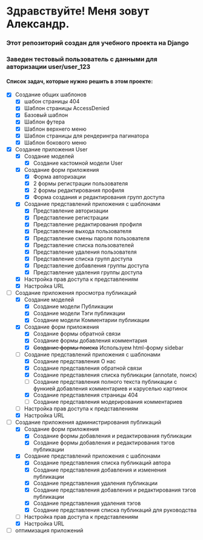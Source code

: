 # Здравствуйте! Меня зовут Александр.
### Этот репозиторий создан для учебного проекта на Django

### Заведен тестовый пользователь с данными для авторизации user/user_123

#### Список задач, которые нужно решить в этом проекте:

- [x] Создание общих шаблонов
  - [x] шабон страницы 404
  - [x] Шаблон страницы AccessDenied
  - [x] Базовый шаблон
  - [x] Шаблон футера
  - [x] Шаблон верхнего меню
  - [x] Шаблон страницы для рендерингра пагинатора
  - [x] Шаблон бокового меню
- [x] Создание приложения User
  - [x] Создание моделей
    - [x] Создание кастомной модели User
  - [x] Создание форм приложения
    - [x] Форма авторизации
    - [x] 2 формы регистрации пользователя
    - [x] 2 формы редактирования профиля 
    - [x] Форма создания и редактирования групп доступа
  - [x] Создание представлений приложения с шаблонами
    - [x] Представление авторизации
    - [x] Представление регистрации
    - [x] Представление редактирования профиля
    - [x] Представление выхода пользователя
    - [x] Представление смены пароля пользователя
    - [x] Представление списка пользователей
    - [x] Представление удаления пользователя
    - [x] Представление списка групп доступа
    - [x] Представление добавления группы доступа
    - [x] Представление удаления группы доступа
  - [x] Настройка прав доступа к представлениям
  - [x] Настройка URL
- [ ] Создание приложения просмотра публикаций
  - [x] Создание моделей
    - [x] Создание модели Публикации
    - [x] Создание модели Тэги публикации
    - [x] Создание модели Комментарии публикации
  - [x] Создание форм приложения
    - [x] Создание формы обратной связи
    - [x] Создание формы добавления комментария
    - [x] ~~Создание формы поиска~~ Используем html-форму sidebar
  -  [ ] Создание представлений приложения с шаблонами
    - [x] Создание представления О нас
    - [x] Создание представления обратной связи
    - [x] Создание представления списка публикации (annotate, поиск)
    - [ ] Создание представления полного текста публикации с функией добавления комментариев и каруселью картинок
    - [x] Создание представления страницы 404
    - [ ] Создание представления модерирования комментариев
  - [ ] Настройка прав доступа к представлениям
  - [x] Настройка URL
- [ ] Создание приложения администрирования публикаций
  - [x] Создание форм приложения
    - [x] Создание формы добавления и редактирования публикации
    - [x] Создание формы добавления и редактирования тэгов публикации
  - [x] Создание представлений приложения с шаблонами
    - [x] Создание представления списка публикаций автора
    - [x] Создание представления добавления и изменения публикации
    - [x] Создание представления удаления публикации
    - [x] Создание представления добавления и редактирования тэгов публикации
    - [x] Создание представления удаления тэгов
    - [x] Создание представления списка публикаций для руководства
  - [ ] Настройка прав доступа к представлениям
  - [x] Настройка URL
- [ ] оптимизация приложений